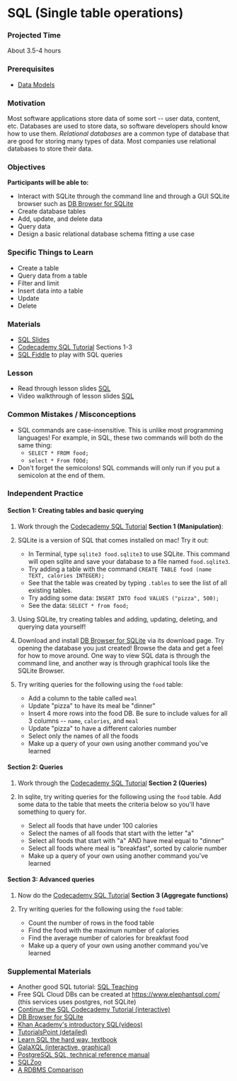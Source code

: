 # SQL (Single table operations)

### Projected Time
About 3.5-4 hours

### Prerequisites
- [Data Models](https://github.com/Techtonica/curriculum/blob/master/databases/data-models.md)

### Motivation
Most software applications store data of some sort -- user data, content, etc. Databases are used to store data, so software developers should know how to use them. *Relational databases* are a common type of database that are good for storing many types of data. Most companies use relational databases to store their data.

### Objectives
**Participants will be able to:**
- Interact with SQLite through the command line and through a GUI SQLite browser such as [DB Browser for SQLite](https://sqlitebrowser.org/)
- Create database tables
- Add, update, and delete data
- Query data
- Design a basic relational database schema fitting a use case

### Specific Things to Learn
- Create a table
- Query data from a table
- Filter and limit
- Insert data into a table
- Update
- Delete

### Materials
- [SQL Slides](https://docs.google.com/presentation/d/1xK7_t_yJcu4RcBkj0Gv-t5uyBCNr0g4cHKqAJSxNwY0/edit)
- [Codecademy SQL Tutorial](https://www.codecademy.com/learn/learn-sql) Sections 1-3
- [SQL Fiddle](http://sqlfiddle.com/) to play with SQL queries

### Lesson
- Read through lesson slides [SQL](https://docs.google.com/presentation/d/1xK7_t_yJcu4RcBkj0Gv-t5uyBCNr0g4cHKqAJSxNwY0/edit)
- Video walkthrough of lesson slides [SQL](https://drive.google.com/file/d/1V0bk3fH_8PsRE3Vz4J3qe3TTiqBClT6y/view)


### Common Mistakes / Misconceptions
- SQL commands are case-insensitive. This is unlike most programming languages! For example, in SQL, these two commands will both do the same thing:
    - `SELECT * FROM food;`
    - `select * From fOOd;`
- Don't forget the semicolons! SQL commands will only run if you put a semicolon at the end of them.

### Independent Practice

#### Section 1: Creating tables and basic querying

1. Work through the [Codecademy SQL Tutorial](https://www.codecademy.com/learn/learn-sql) **Section 1 (Manipulation)**:
2. SQLite is a version of SQL that comes installed on mac! Try it out:
    - In Terminal, type `sqlite3 food.sqlite3` to use SQLite. This command will open sqlite and save your database to a file named `food.sqlite3`.
    - Try adding a table with the command `CREATE TABLE food (name TEXT, calories INTEGER);`
    - See that the table was created by typing `.tables` to see the list of all existing tables.
    - Try adding some data: `INSERT INTO food VALUES ("pizza", 500);`
    - See the data: `SELECT * from food;`
3. Using SQLite, try creating tables and adding, updating, deleting, and querying data yourself!

4. Download and install [DB Browser for SQLite](https://sqlitebrowser.org/) via its download page. Try opening the database you just created! Browse the data and get a feel for how to move around. One way to view SQL data is through the command line, and another way is through graphical tools like the SQLite Browser.

5. Try writing queries for the following using the `food` table:
    - Add a column to the table called `meal`
    - Update "pizza" to have its meal be "dinner"
    - Insert 4 more rows into the food DB. Be sure to include values for all 3 columns -- `name`, `calories`, and `meal`
    - Update "pizza" to have a different calories number
    - Select only the names of all the foods
    - Make up a query of your own using another command you've learned

#### Section 2: Queries
1. Work through the [Codecademy SQL Tutorial](https://www.codecademy.com/learn/learn-sql) **Section 2 (Queries)**

2. In sqlite, try writing queries for the following using the `food` table. Add some data to the table that meets the criteria below so you'll have something to query for.
    - Select all foods that have under 100 calories
    - Select the names of all foods that start with the letter "a"
    - Select all foods that start with "a" AND have meal equal to "dinner"
    - Select all foods where meal is "breakfast", sorted by calorie number
    - Make up a query of your own using another command you've learned

#### Section 3: Advanced queries
1. Now do the [Codecademy SQL Tutorial](https://www.codecademy.com/learn/learn-sql
) **Section 3 (Aggregate functions)**

2. Try writing queries for the following using the `food` table:
    - Count the number of rows in the food table
    - Find the food with the maximum number of calories
    - Find the average number of calories for breakfast food
    - Make up a query of your own using another command you've learned

### Supplemental Materials
- Another good SQL tutorial: [SQL Teaching](https://www.sqlteaching.com)
- Free SQL Cloud DBs can be created at https://www.elephantsql.com/ (this services uses postgres, not SQLite)
- [Continue the SQL Codecademy Tutorial (interactive)](https://www.codecademy.com/learn/learn-sql)
- [DB Browser for SQLite](https://sqlitebrowser.org/)
- [Khan Academy's introductory SQL(videos)](https://www.khanacademy.org/computing/computer-programming/sql/sql-basics/v/welcome-to-sql)
- [TutorialsPoint (detailed)](https://www.tutorialspoint.com/sql/)
- [Learn SQL the hard way, textbook](https://learncodethehardway.org/sql/)
- [GalaXQL (interactive, graphical)](http://sol.gfxile.net/galaxql.html)
- [PostgreSQL SQL, technical reference manual](https://www.postgresql.org/docs/current/static/sql.html)
- [SQLZoo](https://sqlzoo.net/wiki/SQL_Tutorial)
- [A RDBMS Comparison](https://www.digitalocean.com/community/tutorials/sqlite-vs-mysql-vs-postgresql-a-comparison-of-relational-database-management-systems)
